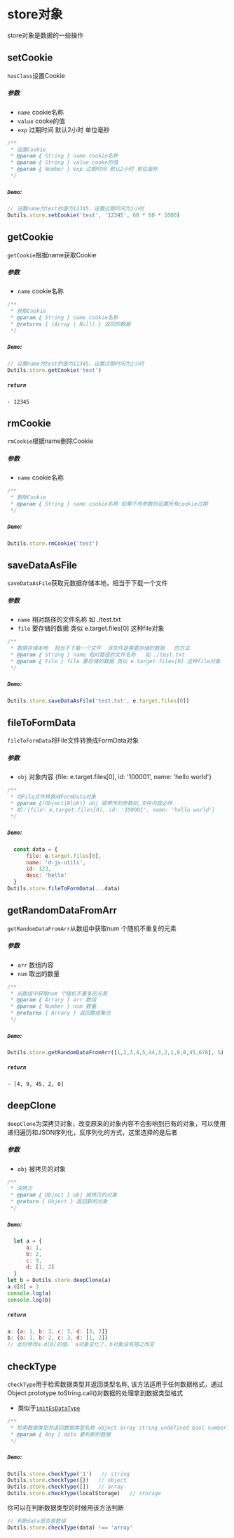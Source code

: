 # store对象
store对象是数据的一些操作

## setCookie
`hasClass`设置Cookie
##### 参数
  - `name` cookie名称
  - `value` cooke的值
  - `exp` 过期时间 默认2小时 单位毫秒
```js
/**
 * 设置Cookie
 * @param { String } name cookie名称
 * @param { String } value cooke的值
 * @param { Number } exp 过期时间 默认2小时 单位毫秒
 */
```
##### `Demo`:
```js
// 设置name为test的值为12345，设置过期时间为1小时
Dutils.store.setCookie('test', '12345', 60 * 60 * 1000)
```

## getCookie
`getCookie`根据name获取Cookie
##### 参数
  - `name` cookie名称
```js
/**
 * 获取Cookie
 * @param { String } name cookie名称
 * @returns { (Array | Null) } 返回的数据
 */
```
##### `Demo`:
```js
// 设置name为test的值为12345，设置过期时间为1小时
Dutils.store.getCookie('test')
```
##### `return`
    - 12345

## rmCookie
`rmCookie`根据name删除Cookie
##### 参数
  - `name` cookie名称
```js
/**
 * 删除Cookie
 * @param { String } name cookie名称 如果不传参数则设置所有cookie过期
 */
```
##### `Demo`:
```js
Dutils.store.rmCookie('test')
```

## saveDataAsFile
`saveDataAsFile`获取元数据存储本地，相当于下载一个文件
##### 参数
  - `name` 相对路径的文件名称   如 ./test.txt
  - `file` 要存储的数据 类似 e.target.files[0] 这种file对象
```js
/**
 * 数据存储本地  相当于下载一个文件  该文件是需要存储的数据   的方法
 * @param { String } name 相对路径的文件名称   如 ./test.txt
 * @param { File } file 要存储的数据 类似 e.target.files[0] 这种file对象
 */
```
##### `Demo`:
```js
Dutils.store.saveDataAsFile('test.txt', e.target.files[0])
```

## fileToFormData
`fileToFormData`将File文件转换成FormData对象
##### 参数
  - `obj` 对象内容 {file: e.target.files[0], id: '100001', name: 'hello world'}
```js
/**
 * 将File文件转换成FormData对象
 * @param {(Object|Blob)} obj 顺带传的参数如,文件内容必传
 * 如：{file: e.target.files[0], id: '100001', name: 'hello world'}
 */
```
##### `Demo`:
```js
  const data = {
      file: e.target.files[0],
      name: 'd-js-utils',
      id: 123,
      desc: 'hello'
  }
Dutils.store.fileToFormData(...data)
```

## getRandomDataFromArr
`getRandomDataFromArr`从数组中获取num 个随机不重复的元素
##### 参数
  - `arr` 数组内容
  - `num` 取出的数量
```js
/**
 * 从数组中获取num 个随机不重复的元素
 * @param { Arrary } arr 数组
 * @param { Number } num 数量
 * @returns { Arrary } 返回数组集合
 */
```
##### `Demo`:
```js
Dutils.store.getRandomDataFromArr([1,2,3,4,5,44,3,2,1,9,0,45,678], 5)
```
##### `return`
    - [4, 9, 45, 2, 0]

## deepClone
`deepClone`为深拷贝对象，改变原来的对象内容不会影响到已有的对象，可以使用递归遍历和JSON序列化，反序列化的方式，这里选择的是后者
##### 参数
  - `obj` 被拷贝的对象
```js
/**
 * 深拷贝
 * @param { Object } obj 被拷贝的对象
 * @return { Object } 返回新的对象
 */
```
##### `Demo`:
```js
  let a = {
      a: 1,
      b: 2,
      c: 3,
      d: [1, 2]
  }
let b = Dutils.store.deepClone(a)
a.d[0] = 3
console.log(a)
console.log(b)
```
##### `return`
```js
a: {a: 1, b: 2, c: 3, d: [3, 2]}
b: {a: 1, b: 2, c: 3, d: [1, 2]}
// 此时修改a.d[0]的值， a对象变化了，b对象没有随之改变
```

## checkType
`checkType`用于检索数据类型并返回类型名称, 该方法适用于任何数据格式，通过Object.prototype.toString.call()对数据的处理拿到数据类型格式
- 类似于[`initEsDataType`](lib/_exp#initEsDataType)
```js
/**
 * 检索数据类型并返回数据类型名称 object array string undefined bool number null 等等...
 * @param { Any } data 要判断的数据
 */
```
##### `Demo`:
```js
Dutils.store.checkType('1')   // string
Dutils.store.checkType({})   // object
Dutils.store.checkType([])   // array
Dutils.store.checkType(localStorage)   // storage
```
你可以在判断数据类型的时候用该方法判断
```js
// 判断data是否是数组
Dutils.store.checkType(data) !== 'array'
```